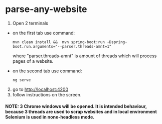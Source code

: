 # parse-any-website

1. Open 2 terminals
  - on the first tab use command:
    
    ```
    mvn clean install &&  mvn spring-boot:run -Dspring-boot.run.arguments="--parser.threads-amnt=1"
    ```
    where "parser.threads-amnt" is amount of threads which will process pages of a website.
    
  - on the second tab use command:
    
      ```
      ng serve
      ```
2. go to [http://localhost:4200](http://localhost:4200)
3. follow instructions on the screen.

#### NOTE: 3 Chrome windows will be opened. It is intended behaviour, because 3 threads are used to scrap websites and in local environment Selenium is used in none-headless mode.
